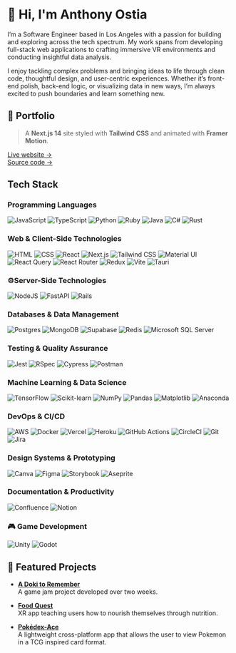 # 👋 Hi, I'm Anthony Ostia
I’m a Software Engineer based in Los Angeles with a passion for building and exploring across the tech spectrum. My work spans from developing full-stack web applications to crafting immersive VR environments and conducting insightful data analysis. 

I enjoy tackling complex problems and bringing ideas to life through clean code, thoughtful design, and user-centric experiences. Whether it’s front-end polish, back-end logic, or visualizing data in new ways, I’m always excited to push boundaries and learn something new.

## 🚀 Portfolio

> A **Next.js 14** site styled with **Tailwind CSS** and animated with **Framer Motion**.

[Live website →](https://anthony-ostia.vercel.app)  
[Source code →](https://github.com/maroonedace/Portfolio)

## Tech Stack
### Programming Languages
![JavaScript](https://img.shields.io/badge/JavaScript-F7DF1E?logo=javascript&logoColor=000)
![TypeScript](https://img.shields.io/badge/TypeScript-3178C6?logo=typescript&logoColor=fff)
![Python](https://img.shields.io/badge/Python-3776AB?logo=python&logoColor=fff)
![Ruby](https://img.shields.io/badge/Ruby-%23CC342D.svg?&logo=ruby&logoColor=white)
![Java](https://img.shields.io/badge/Java-%23ED8B00.svg?logo=openjdk&logoColor=white)
![C#](https://custom-icon-badges.demolab.com/badge/C%23-%23239120.svg?logo=cshrp&logoColor=white)
![Rust](https://img.shields.io/badge/Rust-%23000000.svg?logo=rust&logoColor=white)

### Web & Client-Side Technologies  
![HTML](https://img.shields.io/badge/HTML-%23E34F26.svg?logo=html5&logoColor=white)
![CSS](https://img.shields.io/badge/CSS-639?logo=css&logoColor=fff)
![React](https://img.shields.io/badge/React-%2320232a.svg?logo=react&logoColor=%2361DAFB)
![Next.js](https://img.shields.io/badge/Next.js-black?logo=next.js&logoColor=white)
![Tailwind CSS](https://img.shields.io/badge/Tailwind_CSS-06B6D4?logo=tailwindcss&logoColor=white)
![Material UI](https://img.shields.io/badge/Material_UI-007FFF?logo=mui&logoColor=white)
![React Query](https://img.shields.io/badge/React%20Query-FF4154?logo=reactquery&logoColor=fff)
![React Router](https://img.shields.io/badge/React_Router-CA4245?logo=react-router&logoColor=white)
![Redux](https://img.shields.io/badge/Redux-764ABC?logo=redux&logoColor=fff)
![Vite](https://img.shields.io/badge/Vite-646CFF?logo=vite&logoColor=fff)
![Tauri](https://img.shields.io/badge/Tauri-24C8D8?logo=tauri&logoColor=fff)

### ⚙Server-Side Technologies  
![NodeJS](https://img.shields.io/badge/Node.js-6DA55F?logo=node.js&logoColor=white)
![FastAPI](https://img.shields.io/badge/FastAPI-009485.svg?logo=fastapi&logoColor=white)
![Rails](https://img.shields.io/badge/Rails-%23CC0000.svg?logo=ruby-on-rails&logoColor=white)

### Databases & Data Management  
![Postgres](https://img.shields.io/badge/Postgres-%23316192.svg?logo=postgresql&logoColor=white)
![MongoDB](https://img.shields.io/badge/MongoDB-%234ea94b.svg?logo=mongodb&logoColor=white)
![Supabase](https://img.shields.io/badge/Supabase-3FCF8E?logo=supabase&logoColor=fff)
![Redis](https://img.shields.io/badge/Redis-%23DD0031.svg?logo=redis&logoColor=white)
![Microsoft SQL Server](https://custom-icon-badges.demolab.com/badge/Microsoft%20SQL%20Server-CC2927?logo=mssqlserver-white&logoColor=white)

### Testing & Quality Assurance  
![Jest](https://img.shields.io/badge/Jest-C21325?logo=jest&logoColor=white)
![RSpec](https://img.shields.io/badge/RSpec-CE2C4F?logo=ruby&logoColor=white)
![Cypress](https://img.shields.io/badge/Cypress-69D3A7?logo=cypress&logoColor=fff)
![Postman](https://img.shields.io/badge/Postman-FF6C37?&logo=postman&logoColor=white)

### Machine Learning & Data Science  
![TensorFlow](https://img.shields.io/badge/TensorFlow-ff8f00?logo=tensorflow&logoColor=white)
![Scikit-learn](https://img.shields.io/badge/-scikit--learn-%23F7931E?logo=scikit-learn&logoColor=white)
![NumPy](https://img.shields.io/badge/NumPy-4DABCF?logo=numpy&logoColor=fff)
![Pandas](https://img.shields.io/badge/Pandas-150458?logo=pandas&logoColor=fff)
![Matplotlib](https://custom-icon-badges.demolab.com/badge/Matplotlib-71D291?logo=matplotlib&logoColor=fff)
![Anaconda](https://img.shields.io/badge/Anaconda-44A833?logo=anaconda&logoColor=fff)

### DevOps & CI/CD  
![AWS](https://custom-icon-badges.demolab.com/badge/AWS-%23FF9900.svg?logo=aws&logoColor=white)
![Docker](https://img.shields.io/badge/Docker-2496ED?logo=docker&logoColor=white)
![Vercel](https://img.shields.io/badge/Vercel-%23000000.svg?logo=vercel&logoColor=white)
![Heroku](https://img.shields.io/badge/Heroku-430098?logo=heroku&logoColor=fffe)
![GitHub Actions](https://img.shields.io/badge/GitHub_Actions-2088FF?logo=github-actions&logoColor=white)
![CircleCI](https://img.shields.io/badge/CircleCI-343434?logo=circleci&logoColor=fff)
![Git](https://img.shields.io/badge/Git-F05032?logo=git&logoColor=fff)
![Jira](https://img.shields.io/badge/Jira-0052CC?logo=jira&logoColor=fff)

### Design Systems & Prototyping  
![Canva](https://img.shields.io/badge/Canva-%2300C4CC.svg?&logo=Canva&logoColor=white)
![Figma](https://img.shields.io/badge/Figma-F24E1E?logo=figma&logoColor=white)
![Storybook](https://img.shields.io/badge/Storybook-FF4785?logo=storybook&logoColor=fff)
![Aseprite](https://img.shields.io/badge/Aseprite-%237D929E.svg?logo=aseprite&logoColor=white)

### Documentation & Productivity  
![Confluence](https://img.shields.io/badge/Confluence-172B4D?logo=confluence&logoColor=fff)
![Notion](https://img.shields.io/badge/Notion-000?logo=notion&logoColor=fff)

### 🎮 Game Development
![Unity](https://img.shields.io/badge/Unity-%23000000.svg?logo=unity&logoColor=white)
![Godot](https://img.shields.io/badge/Godot-%23478CBF.svg?logo=godot-engine&logoColor=white)

## 🚀 Featured Projects
- **[A Doki to Remember](https://github.com/maroonedace/A-Doki-To-Remember/)**  
  A game jam project developed over two weeks.
  
- **[Food Quest](https://github.com/maroonedace/FoodQuest)**  
  XR app teaching users how to nourish themselves through nutrition.

- **[Pokédex-Ace](https://github.com/maroonedace/Pokedex-Ace)**  
  A lightweight cross-platform app that allows the user to view Pokemon in a TCG inspired card format.

